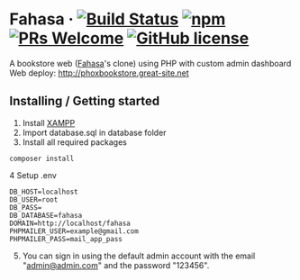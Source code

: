 # Fahasa &middot; [![Build Status](https://img.shields.io/travis/npm/npm/latest.svg?style=flat-square)](https://travis-ci.org/npm/npm) [![npm](https://img.shields.io/npm/v/npm.svg?style=flat-square)](https://www.npmjs.com/package/npm) [![PRs Welcome](https://img.shields.io/badge/PRs-welcome-brightgreen.svg?style=flat-square)](http://makeapullrequest.com) [![GitHub license](https://img.shields.io/badge/license-MIT-blue.svg?style=flat-square)](https://github.com/your/your-project/blob/master/LICENSE)

A bookstore web ([Fahasa](https://www.fahasa.com)'s clone) using PHP with custom admin dashboard 
<br>
Web deploy: http://phoxbookstore.great-site.net

## Installing / Getting started
1. Install [XAMPP](https://www.apachefriends.org/download.html)
2. Import database.sql in database folder
3. Install all required packages
```
composer install
```
4 Setup .env
```shell
DB_HOST=localhost
DB_USER=root
DB_PASS=
DB_DATABASE=fahasa
DOMAIN=http://localhost/fahasa
PHPMAILER_USER=example@gmail.com
PHPMAILER_PASS=mail_app_pass
```
5. You can sign in using the default admin account with the email "admin@admin.com" and the password "123456".

